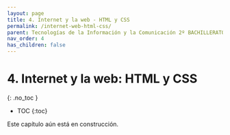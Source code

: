 ```yaml
---
layout: page
title: 4. Internet y la web - HTML y CSS
permalink: /internet-web-html-css/
parent: Tecnologías de la Información y la Comunicación 2º BACHILLERATO
nav_order: 4
has_children: false
---
```


# 4. Internet y la web: HTML y CSS
{: .no_toc }

- TOC
{:toc}

Este capítulo aún está en construcción.


